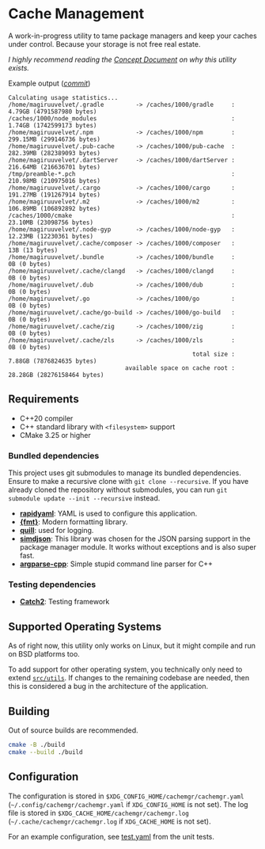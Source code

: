 # Cache Management

A work-in-progress utility to tame package managers and keep your caches under control.
Because your storage is not free real estate.

*I highly recommend reading the [Concept Document](./CONCEPT.md) on why this utility exists.*

Example output ([*commit*](https://github.com/magiruuvelvet/cache-management/commit/ec156a06cb2ee1a4ff5a8d221e010154e072bb82))

```
Calculating usage statistics...
/home/magiruuvelvet/.gradle         -> /caches/1000/gradle     :   4.79GB (4791587980 bytes)
/caches/1000/node_modules                                      :   1.74GB (1742599173 bytes)
/home/magiruuvelvet/.npm            -> /caches/1000/npm        : 299.15MB (299146736 bytes)
/home/magiruuvelvet/.pub-cache      -> /caches/1000/pub-cache  : 282.39MB (282389093 bytes)
/home/magiruuvelvet/.dartServer     -> /caches/1000/dartServer : 216.64MB (216636701 bytes)
/tmp/preamble-*.pch                                            : 210.98MB (210975016 bytes)
/home/magiruuvelvet/.cargo          -> /caches/1000/cargo      : 191.27MB (191267914 bytes)
/home/magiruuvelvet/.m2             -> /caches/1000/m2         : 106.89MB (106892892 bytes)
/caches/1000/cmake                                             :  23.10MB (23098756 bytes)
/home/magiruuvelvet/.node-gyp       -> /caches/1000/node-gyp   :  12.23MB (12230361 bytes)
/home/magiruuvelvet/.cache/composer -> /caches/1000/composer   :      13B (13 bytes)
/home/magiruuvelvet/.bundle         -> /caches/1000/bundle     :       0B (0 bytes)
/home/magiruuvelvet/.cache/clangd   -> /caches/1000/clangd     :       0B (0 bytes)
/home/magiruuvelvet/.dub            -> /caches/1000/dub        :       0B (0 bytes)
/home/magiruuvelvet/.go             -> /caches/1000/go         :       0B (0 bytes)
/home/magiruuvelvet/.cache/go-build -> /caches/1000/go-build   :       0B (0 bytes)
/home/magiruuvelvet/.cache/zig      -> /caches/1000/zig        :       0B (0 bytes)
/home/magiruuvelvet/.cache/zls      -> /caches/1000/zls        :       0B (0 bytes)
                                                    total size :   7.88GB (7876824635 bytes)
                                 available space on cache root :  28.28GB (28276158464 bytes)
```

## Requirements

- C++20 compiler
- C++ standard library with `<filesystem>` support
- CMake 3.25 or higher

### Bundled dependencies

This project uses git submodules to manage its bundled dependencies.
Ensure to make a recursive clone with `git clone --recursive`.
If you have already cloned the repository without submodules, you can run `git submodule update --init --recursive` instead.

 - **[rapidyaml](https://github.com/biojppm/rapidyaml)**: YAML is used to configure this application.
 - **[{fmt}](https://github.com/fmtlib/fmt)**: Modern formatting library.
 - **[quill](https://github.com/odygrd/quill)**: used for logging.
 - **[simdjson](https://github.com/simdjson/simdjson)**: This library was chosen for the JSON parsing support in the package manager module. It works without exceptions and is also super fast.
 - **[argparse-cpp](https://github.com/magiruuvelvet/argparse-cpp)**: Simple stupid command line parser for C++

### Testing dependencies

 - **[Catch2](https://github.com/catchorg/Catch2)**: Testing framework

## Supported Operating Systems

As of right now, this utility only works on Linux, but it might compile and run on BSD platforms too.

To add support for other operating system, you technically only need to extend [`src/utils`](./src/utils).
If changes to the remaining codebase are needed, then this is considered a bug in the architecture of the application.

## Building

Out of source builds are recommended.

```sh
cmake -B ./build
cmake --build ./build
```

## Configuration

The configuration is stored in `$XDG_CONFIG_HOME/cachemgr/cachemgr.yaml`
(`~/.config/cachemgr/cachemgr.yaml` if `XDG_CONFIG_HOME` is not set).
The log file is stored in `$XDG_CACHE_HOME/cachemgr/cachemgr.log`
(`~/.cache/cachemgr/cachemgr.log` if `XDG_CACHE_HOME` is not set).

For an example configuration, see [test.yaml](./test/assets/test.yaml) from the unit tests.
